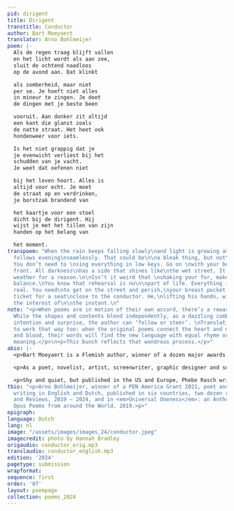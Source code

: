 ```yaml
---
pid: dirigent
title: Dirigent
transtitle: Conductor
author: Bart Moeyaert
translator: Arno Bohlmeijer
poem: |-
  Als de regen traag blijft vallen
  en het licht wordt als aan zee,
  sluit de ochtend naadloos
  op de avond aan. Dat klinkt

  als somberheid, maar niet
  per se. Je hoeft niet alles
  in mineur te zingen. Je doet
  de dingen met je beste been

  vooruit. Aan donker zit altijd
  een kant die glanst zoals
  de natte straat. Het heet ook
  hondenweer voor iets.

  Is het niet grappig dat je
  je evenwicht verliest bij het
  schudden van je vacht.
  Je weet dat oefenen niet

  bij het leven hoort. Alles is
  altijd voor echt. Je moet
  de straat op en verdrinken,
  je borstzak brandend van

  het kaartje voor een stoel
  dicht bij de dirigent. Hij
  wijst je met het tillen van zijn
  handen op het belang van

  het moment.
transpoem: "When the rain keeps falling slowly\nand light is growing as by the sea,\nmorning
  follows evening\nseamlessly. That could be\n\na bleak thing, but not\nnecessarily.
  You don’t need to \nsing everything in low keys. Go on \nwith your best leg\n\nin
  front. All darkness\nhas a side that shines like\nthe wet street. It’s called\nbeastly
  weather for a reason.\n\nIsn’t it weird that \nshaking your fur, makes you\nlose
  balance.\nYou know that rehearsal is no\n\npart of life. Everything is\nalways for
  real. You need\nto get on the street and perish,\nyour breast pocket glowing with\n\nthe
  ticket for a seat\nclose to the conductor. He,\nlifting his hands, will \nshow you
  the interest of\n\nthe instant.\n"
note: "<p>When poems are in motion of their own accord, there’s a rewarding interplay.
  While the shapes and contents blend independently, as a dazzling combination of
  intention and surprise, the author can ‘follow or steer’. \nTranslations are happy
  to work that way too: when the original poems connect the heart and mind, or flesh
  and blood, their words will find the new language with equal rhyme or rhythm and
  meaning.</p>\n<p>This bunch reflects that wondrous process.</p>"
abio: |-
  <p>Bart Moeyaert is a Flemish author, winner of a dozen major awards in various countries, former Antwerp’s poet laureate, and a widely acclaimed poet and novelist. He also writes song lyrics, plays, and screenplays for movies and television.</p>

  <p>As a poet, novelist, artist, screenwriter, graphic designer and song-text writer, Ted van Lieshout is an international phenomenon. So far he’s published ninety books and won twenty major prizes. There is no end to the variety of his themes and styles, from utterly playful to dead serious – or all at the same time: as funny as profound.</p>

  <p>Shy and quiet, but published in the US and Europe, Phebe Rasch writes novels and poetry, all in her very own way, pace, and level, for utter authenticity. Her third book is acclaimed in both Ukraine and Russia, the fourth appeared in 2022. Behind so-called simplicity, all kinds of depth can be found: literary, psychological, practical.</p>
tbio: "<p>Arno Bohlmeijer, winner of a PEN America Grant 2021, poet and novelist,
  writing in English and Dutch, published in six countries, two dozen renowned Journals
  and Reviews, 2019 – 2024, and in <em>Universal Oneness</em>: an Anthology of Magnum
  Opus Poems from around the World, 2019.>p>"
epigraph:
language: Dutch
lang: nl
image: "/assets/images/images_24/conductor.jpeg"
imagecredit: photo by Hannah Bradley
origaudio: conductor_orig.mp3
translaudio: conductor_english.mp3
edition: '2024'
pagetype: submission
wrapformat:
sequence: first
order: '07'
layout: poempage
collection: poems_2024
---
```

